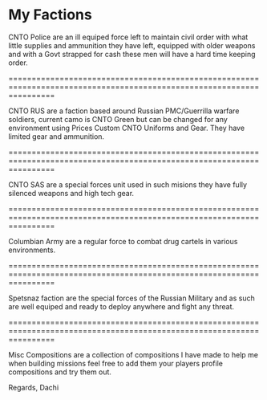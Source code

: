 My Factions
==========

CNTO Police are an ill equiped force left to maintain civil order with what little supplies and ammunition they have left, equipped with older weapons and with a Govt strapped for cash these men will have a hard time keeping order.

======================================================================================================================

CNTO RUS are a faction based around Russian PMC/Guerrilla warfare soldiers, current camo is CNTO Green but can be changed for any environment using Prices Custom CNTO Uniforms and Gear. They have limited gear and ammunition.

======================================================================================================================

CNTO SAS are a special forces unit used in such misions they have fully silenced weapons and high tech gear.

======================================================================================================================

Columbian Army are a regular force to combat drug cartels in various environments.

======================================================================================================================

Spetsnaz faction are the special forces of the Russian Military and as such are well equiped and ready to deploy anywhere and fight any threat.

======================================================================================================================

Misc Compositions are a collection of compositions I have made to help me when building missions feel free to add them your players profile compositions and try them out.

Regards,
Dachi